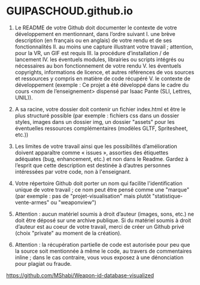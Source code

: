 # GUIPASCHOUD.github.io


1. Le README de votre Github doit documenter le contexte de votre développement en mentionnant, dans l’ordre suivant
		I. une brève description (en français ou en anglais) de votre rendu et de ses fonctionnalités
		II. au moins une capture illustrant votre travail ; attention, pour la VR, un GIF est requis
		III. la procédure d’installation / de lancement
		IV. les éventuels modules, librairies ou scripts intégrés ou nécessaires au bon fonctionnement de votre rendu
		V. les éventuels copyrights, informations de licence, et autres références de vos sources et ressources y compris en matière de code récupéré
		V. le contexte de développement (exemple : Ce projet a été développé dans le cadre du cours <nom de l’enseignement> dispensé par Isaac Pante (SLI, Lettres, UNIL)).

2. A sa racine, votre dossier doit contenir un fichier index.html et être le plus structuré possible (par exemple : fichiers css dans un dossier styles, images dans un dossier img, un dossier "assets" pour les éventuelles ressources complémentaires (modèles GLTF, Spritesheet, etc.))

3. Les limites de votre travail ainsi que les possibilités d’amélioration doivent apparaître comme « issues », assorties des étiquettes adéquates (bug, enhancement, etc.) et non dans le Readme. Gardez à l’esprit que cette description est destinée à d’autres personnes intéressées par votre code, non à l'enseignant.

4. Votre répertoire Github doit porter un nom qui facilite l'identification unique de votre travail ; ce nom peut être pensé comme une "marque" (par exemple : pas de "projet-visualisation" mais plutôt "statistique-vente-armes" ou "weaponview")

5. Attention : aucun matériel soumis à droit d’auteur (images, sons, etc.) ne doit être déposé sur une archive publique. Si du matériel soumis à droit d’auteur est au coeur de votre travail, merci de créer un Github privé (choix "private" au moment de la création).

6. Attention : la récupération partielle de code est autorisée pour peu que la source soit mentionnée à même le code, au travers de commentaires inline ; dans le cas contraire, vous vous exposez à une dénonciation pour plagiat ou fraude.

https://github.com/MShabi/Weapon-id-database-visualized